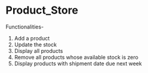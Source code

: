 # Product_Store
Functionalities- 
1. Add a product
2. Update the stock
3. Display all products
4. Remove all products whose available stock is zero
5. Display products with shipment date due next week
